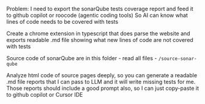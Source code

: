 Problem: I need to export the sonarQube tests coverage report and feed it to github copilot or roocode (agentic coding tools)
So AI can know what lines of code needs to be covered with tests

Create a chrome extension in typescript that does parse the website and exports readable .md file showing what new lines of code are not covered with tests

Source code of sonarQube are in this folder - read all files - `/source-sonar-qube`

Analyze html code of source pages deeply, so you can generate a readable .md file reports that I can pass to LLM and it will write missing tests for me. Those reports should include a good prompt also, so I can just copy-paste it to github copilot or Cursor IDE